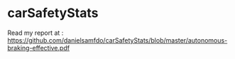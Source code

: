 # carSafetyStats

Read my report at : https://github.com/danielsamfdo/carSafetyStats/blob/master/autonomous-braking-effective.pdf
